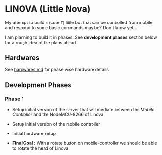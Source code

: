 # LINOVA (Little Nova)
My attempt to build a (cute ?) little bot that can be controlled from mobile and respond to some basic commands may be? Don't know yet ...

I am planning to build it in phases. See **development phases** section below for a rough idea of the plans ahead

## Hardwares
See 
[hardwares.md](https://github.com/codotronix/linova/blob/master/hardwares.md) 
for phase wise hardware details

## Development Phases

### Phase 1

- Setup initial version of the server that will mediate between the *Mobile Controller* and the NodeMCU-8266 of Linova

- Setup initial version of the mobile controller

- Initial hardware setup

- **Final Goal :** With a rotate button on mobile-controller we should be able to rotate the head of Linova

